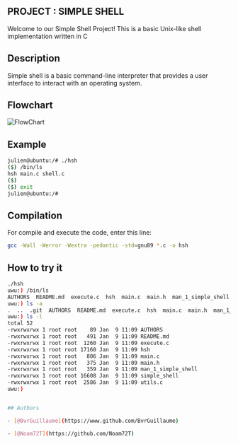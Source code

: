 ## PROJECT : SIMPLE SHELL

Welcome to our Simple Shell Project! This is a basic Unix-like shell implementation written in C

## Description

Simple shell is a basic command-line interpreter that provides a user interface to interact with an operating system.

## Flowchart

![FlowChart](https://cdn.discordapp.com/attachments/1318131573283098674/1326117360742039602/image.png?ex=67803cc8&is=677eeb48&hm=1284c2da3c89c06216f078bbaf4a133221b39c0cfc2f87b5292ba7620697a843&)

## Example

```bash
julien@ubuntu:/# ./hsh
($) /bin/ls
hsh main.c shell.c
($)
($) exit
julien@ubuntu:/#
```

## Compilation

For compile and execute the code, enter this line:

```bash
gcc -Wall -Werror -Wextra -pedantic -std=gnu89 *.c -o hsh
```

## How to try it

```bash
./hsh
uwu:) /bin/ls
AUTHORS  README.md  execute.c  hsh  main.c  main.h  man_1_simple_shell  simple_shell  utils.c
uwu:) ls -a
.  ..  .git  AUTHORS  README.md  execute.c  hsh  main.c  main.h  man_1_simple_shell  simple_shell  utils.c
uwu:) ls -l
total 52
-rwxrwxrwx 1 root root    89 Jan  9 11:09 AUTHORS
-rwxrwxrwx 1 root root   491 Jan  9 11:09 README.md
-rwxrwxrwx 1 root root  1260 Jan  9 11:09 execute.c
-rwxrwxrwx 1 root root 17160 Jan  9 11:09 hsh
-rwxrwxrwx 1 root root   806 Jan  9 11:09 main.c
-rwxrwxrwx 1 root root   375 Jan  9 11:09 main.h
-rwxrwxrwx 1 root root   359 Jan  9 11:09 man_1_simple_shell
-rwxrwxrwx 1 root root 16608 Jan  9 11:09 simple_shell
-rwxrwxrwx 1 root root  2586 Jan  9 11:09 utils.c
uwu:)


## Authors

- [@BvrGuillaume](https://www.github.com/BvrGuillaume)

- [@Noam72T](https://github.com/Noam72T)
